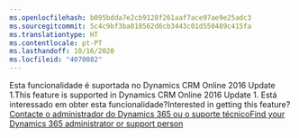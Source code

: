 ```yaml
---
ms.openlocfilehash: b095bdda7e2cb9128f261aaf7ace97ae9e25adc3
ms.sourcegitcommit: 5c4c9bf3ba018562d6cb3443c01d550489c415fa
ms.translationtype: HT
ms.contentlocale: pt-PT
ms.lasthandoff: 10/16/2020
ms.locfileid: "4070082"
---
```

<span data-ttu-id="9b851-101">Esta funcionalidade é suportada no Dynamics CRM Online 2016 Update 1.</span><span class="sxs-lookup"><span data-stu-id="9b851-101">This feature is supported in Dynamics CRM Online 2016 Update 1.</span></span> <span data-ttu-id="9b851-102">Está interessado em obter esta funcionalidade?</span><span class="sxs-lookup"><span data-stu-id="9b851-102">Interested in getting this feature?</span></span> [<span data-ttu-id="9b851-103">Contacte o administrador do Dynamics 365 ou o suporte técnico</span><span class="sxs-lookup"><span data-stu-id="9b851-103">Find your Dynamics 365 administrator or support person</span></span>](https://docs.microsoft.com/dynamics365/customerengagement/on-premises/basics/find-administrator-support)

